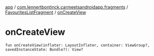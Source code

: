 [app](../../index.md) / [com.lennertbontinck.carmeetsandroidapp.fragments](../index.md) / [FavouritesListFragment](index.md) / [onCreateView](./on-create-view.md)

# onCreateView

`fun onCreateView(inflater: LayoutInflater, container: ViewGroup?, savedInstanceState: Bundle?): View?`